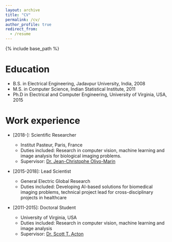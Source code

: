 ```yaml
---
layout: archive
title: "CV"
permalink: /cv/
author_profile: true
redirect_from:
  - /resume
---
```


{% include base_path %}

Education
======
* B.S. in Electrical Engineering, Jadavpur University, India, 2008
* M.S. in Computer Science, Indian Statistical Institute, 2011
* Ph.D in Electrical and Computer Engineering, University of Virginia, USA, 2015

Work experience
======
* [2018-]: Scientific Researcher
  * Institut Pasteur, Paris, France
  * Duties included: Research in computer vision, machine learning and image analysis for biological imaging problems.
  * Supervisor: [Dr. Jean-Christophe Olivo-Marin](https://www.google.com/url?q=https%3A%2F%2Fresearch.pasteur.fr%2Fen%2Fmember%2Fjean-christophe-olivo-marin%2F&sa=D&sntz=1&usg=AFQjCNHHtyfk4BFwF2JEO1mqbRFCBKkoZQ)

* [2015-2018]: Lead Scientist
  * General Electric Global Research
  * Duties included: Developing AI-based solutions for biomedical imaging problems, technical project lead for cross-disciplinary projects in healthcare

* [2011-2015]: Doctoral Student
  * University of Virginia, USA
  * Duties included: Research in computer vision, machine learning and image analysis
  * Supervisor: [Dr. Scott T. Acton](https://www.google.com/url?q=https%3A%2F%2Fengineering.virginia.edu%2Ffaculty%2Fscott-t-acton&sa=D&sntz=1&usg=AFQjCNFOTc_SRZp4uc3v5vAUqBLdc0NW6w)
